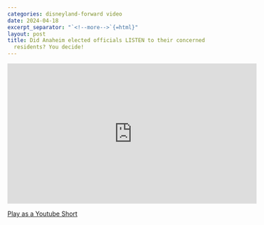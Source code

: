```yaml
---
categories: disneyland-forward video
date: 2024-04-18
excerpt_separator: "`<!--more-->`{=html}"
layout: post
title: Did Anaheim elected officials LISTEN to their concerned
  residents? You decide!
---
```


<iframe width="560" height="315" src="https://www.youtube.com/embed/-7kAeWy-a9w" title="YouTube video player" frameborder="0" allow="accelerometer; autoplay;
clipboard-write; encrypted-media; gyroscope; picture-in-picture; web-share" referrerpolicy="strict-origin-when-cross-origin" allowfullscreen>
</iframe>

[Play as a Youtube Short](https://www.youtube.com/shorts/-7kAeWy-a9w)

<!--more-->
